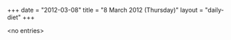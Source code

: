 +++
date = "2012-03-08"
title = "8 March 2012 (Thursday)"
layout = "daily-diet"
+++

<p>&lt;no entries&gt;</p>